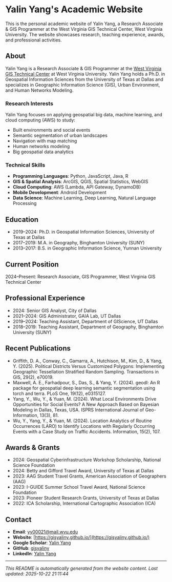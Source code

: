 # Yalin Yang's Academic Website

This is the personal academic website of Yalin Yang, a Research Associate & GIS Programmer at the West Virginia GIS Technical Center, West Virginia University. The website showcases research, teaching experience, awards, and professional activities.

## About

Yalin Yang is a Research Associate & GIS Programmer at the [West Virginia GIS Technical Center](https://wvgis.wvu.edu/) at West Virginia University. Yalin Yang holds a Ph.D. in Geospatial Information Sciences from the University of Texas at Dallas and specializes in Geographic Information Science (GIS), Urban Environment, and Human Networks Modeling.

### Research Interests

Yalin Yang focuses on applying geospatial big data, machine learning, and cloud computing (AWS) to study:
- Built environments and social events
- Semantic segmentation of urban landscapes  
- Navigation with map matching
- Human networks modeling
- Big geospatial data analytics

### Technical Skills

- **Programming Languages**: Python, JavaScript, Java, R
- **GIS & Spatial Analysis**: ArcGIS, QGIS, Spatial Statistics, WebGIS
- **Cloud Computing**: AWS (Lambda, API Gateway, DynamoDB)
- **Mobile Development**: Android Development
- **Data Science**: Machine Learning, Deep Learning, Natural Language Processing

## Education

- 2019–2024: Ph.D. in Geospatial Information Sciences, University of Texas at Dallas
- 2017–2019: M.A. in Geography, Binghamton University (SUNY)
- 2013–2017: B.S. in Geographic Information Science, Yunnan University

## Current Position

2024–Present: Research Associate, GIS Programmer, West Virginia GIS Technical Center

## Professional Experience

- 2024: Senior GIS Analyst, City of Dallas
- 2021–2024: GIS Administrator, GAIA Lab, UT Dallas
- 2019–2024: Teaching Assistant, Department of GIScience, UT Dallas
- 2018–2019: Teaching Assistant, Department of Geography, Binghamton University (SUNY)

## Recent Publications

- Griffith, D. A., Conway, C., Gamarra, A., Hutchison, M., Kim, D., & Yang, Y. (2025). Political Districts Versus Customized Polygons: Implementing Geographic Tessellation Stratified Random Sampling. Transactions in GIS, 29(2), e70019.
- Maxwell, A. E., Farhadpour, S., Das, S., & Yang, Y. (2024). geodl: An R package for geospatial deep learning semantic segmentation using torch and terra. PLoS One, 19(12), e0315127.
- Yang, Y., Wu, Y., & Yuan, M. (2024). What Local Environments Drive Opportunities for Social Events? A New Approach Based on Bayesian Modeling in Dallas, Texas, USA. ISPRS International Journal of Geo-Information, 13(3), 81.
- Wu, Y., Yang, Y., & Yuan, M. (2024). Location Analytics of Routine Occurrences (LARO) to Identify Locations with Regularly Occurring Events with a Case Study on Traffic Accidents. Information, 15(2), 107.

## Awards & Grants

- 2024: Geospatial Cyberinfrastructure Workshop Scholarship, National Science Foundation
- 2024: Betty and Gifford Travel Award, University of Texas at Dallas
- 2023: AAG Student Travel Grants, American Association of Geographers (AAG)
- 2023: I-GUIDE Summer School Travel Award, National Science Foundation
- 2023: Pioneer Student Research Grants, University of Texas at Dallas
- 2022: ICA Scholarship, International Cartographic Association (ICA)

## Contact

- **Email**: [yy00021@mail.wvu.edu](mailto:yy00021@mail.wvu.edu)
- **Website**: [https://gisyaliny.github.io/](https://gisyaliny.github.io/)
- **Google Scholar**: [Yalin Yang](https://scholar.google.com/citations?user=wdkZhlwAAAAJ&hl=en)
- **GitHub**: [gisyaliny](https://github.com/gisyaliny)
- **LinkedIn**: [Yalin Yang](https://www.linkedin.com/in/yalin-yang-65959014a/)

---

*This README is automatically generated from the website content. Last updated: 2025-10-22 21:11:44*
